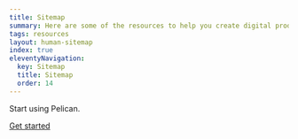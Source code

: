 ```yaml
---
title: Sitemap
summary: Here are some of the resources to help you create digital products.
tags: resources
layout: human-sitemap
index: true
eleventyNavigation:
  key: Sitemap
  title: Sitemap
  order: 14
---
```


<div class="feature-cta bg-secondary">
  <div class="container">
    <div class="row justify-content-center align-items-center">
      <div class="col-10 col-md-6 text-center text-lg-start">
        <p class="feature-big-text text-white">Start using Pelican.</p>
      </div>
      <div class="col-10 col-md-6 text-center text-lg-end">
        <a href="/get-started" class="btn btn-white btn-lg">Get started</a>
      </div>
    </div>
  </div>
</div>
